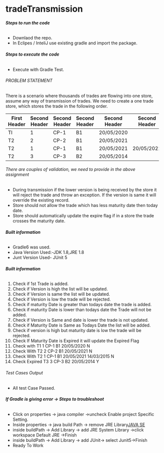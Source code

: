 # tradeTransmission

##### Steps to run the code <H6>
  - Downlaod the repo.
  - In Eclipes / InteliJ use existing gradle and import the package.

##### Steps to execute the code <H6>
  - Execute with Gradle Test.


###### PROBLEM STATEMENT <h6> 
  There is a scenario where thousands of trades are flowing into one store, assume any way of transmission of trades. We need to create a one trade store, which stores the trade     in the following order.
  


  First Header  | Second Header| Second Header| Second Header| Second Header| Second Header| Second Header
------------- | -------------| -------------| -------------| -------------| -------------| -------------
Tl  | 1| CP-1| B1| 20/05/2020| <today date>| N
T2  | 2| CP-2| B1| 20/05/2021| <today date>| N
T2  | 1| CP-1| B1| 20/05/2021| 20/05/2021| N
T2  | 3| CP-3| B2| 20/05/2014| <today date>| Y




###### There are couples of validation, we need to provide in the above assignment <h6> 
- During transmission if the lower version is being received by the store it will reject the trade and throw an exception. If the version is same it will override the existing record.
- Store should not allow the trade which has less maturity date then today date.
- Store should automatically update the expire flag if in a store the trade crosses the maturity date.

  
##### Built information <h6>
- Gradle6 was used.
- Java Version Used:-JDK 1.8,JRE 1.8
- Junt Version Used- JUnit 5

 ##### Built information <h6>
1. Check if 1st Trade is added.
2. Check if Version is high the list will be updated.
3. Check if Version is same the list will be updated.
4. Check if Version is low the trade will be rejected.
5. Check if maturity Date is greater than todays date the trade is added.
6. Check if maturity Date is lower than todays date the Trade will not be added.
7. Check if Version is Same and date is lower the trade is not updated.
8. Check if Maturity Date is Same as Todays Date the list will be added.
9. Check if version is high but maturity date is low the trade will be rejected.
10. Check If Maturity Date is Expired it will update the Expired Flag
11. Check with T1	1	CP-1	B1	20/05/2020	<today date>	N
12. Check With T2	2	CP-2	B1	20/05/2021	<today date>	N
13. Check With T2	1	CP-1	B1	20/05/2021	14/03/2015	N
14. Check Expired T3	3	CP-3	B2	20/05/2014	<today date>	Y
  
###### Test Cases Output <H6>
- All test Case Passed.


##### If Gradle is giving error -> Steps to troubleshoot <H6>
  - Click on properties -> java compiler ->uncheck Enable project Specific Setting.
  - Inside properties -> java build Path -> remove JRE Library[JAVA SE](unbound)
  - inside buildPath -> Add Library -> add JRE System Library ->click workspace Default JRE ->Finish
  - inside buildPath -> Add Library -> add JUnit-> select Junit5->Finish
  - Ready To Work
